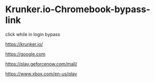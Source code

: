 # Krunker.io-Chromebook-bypass-link
click while in login bypass

https://krunker.io/

https://google.com

https://play.geforcenow.com/mall/

https://www.xbox.com/en-us/play
